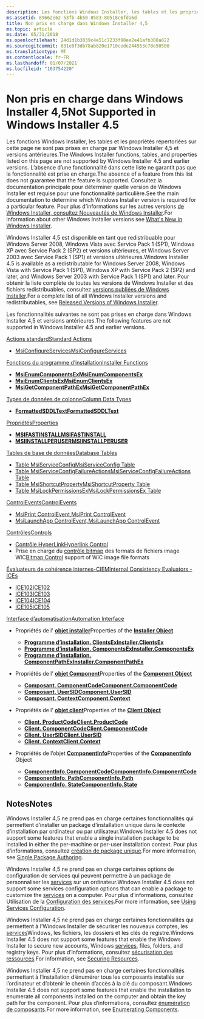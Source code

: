 ```yaml
---
description: Les fonctions Windows Installer, les tables et les propriétés répertoriées sur cette page ne sont pas prises en charge par Windows Installer&\# 160 ; 4.5 et les versions antérieures.
ms.assetid: 89662e62-53fb-4b50-8583-80518c6fda6d
title: Non pris en charge dans Windows Installer 4,5
ms.topic: article
ms.date: 05/31/2018
ms.openlocfilehash: 24d1d1b3039c4e51c7233f98ee2e41afb308a822
ms.sourcegitcommit: 831e8f3db78ab820e1710cede244553c70e50500
ms.translationtype: MT
ms.contentlocale: fr-FR
ms.lasthandoff: 01/07/2021
ms.locfileid: "103754220"
---
```

# <a name="not-supported-in-windows-installer-45"></a><span data-ttu-id="edea3-103">Non pris en charge dans Windows Installer 4,5</span><span class="sxs-lookup"><span data-stu-id="edea3-103">Not Supported in Windows Installer 4.5</span></span>

<span data-ttu-id="edea3-104">Les fonctions Windows Installer, les tables et les propriétés répertoriées sur cette page ne sont pas prises en charge par Windows Installer 4,5 et versions antérieures.</span><span class="sxs-lookup"><span data-stu-id="edea3-104">The Windows Installer functions, tables, and properties listed on this page are not supported by Windows Installer 4.5 and earlier versions.</span></span> <span data-ttu-id="edea3-105">L’absence d’une fonctionnalité dans cette liste ne garantit pas que la fonctionnalité est prise en charge.</span><span class="sxs-lookup"><span data-stu-id="edea3-105">The absence of a feature from this list does not guarantee that the feature is supported.</span></span> <span data-ttu-id="edea3-106">Consultez la documentation principale pour déterminer quelle version de Windows Installer est requise pour une fonctionnalité particulière.</span><span class="sxs-lookup"><span data-stu-id="edea3-106">See the main documentation to determine which Windows Installer version is required for a particular feature.</span></span> <span data-ttu-id="edea3-107">Pour plus d’informations sur les autres versions [de Windows Installer, consultez Nouveautés de Windows Installer](what-s-new-in-windows-installer.md).</span><span class="sxs-lookup"><span data-stu-id="edea3-107">For information about other Windows Installer versions see [What's New in Windows Installer](what-s-new-in-windows-installer.md).</span></span>

<span data-ttu-id="edea3-108">Windows Installer 4,5 est disponible en tant que redistribuable pour Windows Server 2008, Windows Vista avec Service Pack 1 (SP1), Windows XP avec Service Pack 2 (SP2) et versions ultérieures, et Windows Server 2003 avec Service Pack 1 (SP1) et versions ultérieures.</span><span class="sxs-lookup"><span data-stu-id="edea3-108">Windows Installer 4.5 is available as a redistributable for Windows Server 2008, Windows Vista with Service Pack 1 (SP1), Windows XP with Service Pack 2 (SP2) and later, and Windows Server 2003 with Service Pack 1 (SP1) and later.</span></span> <span data-ttu-id="edea3-109">Pour obtenir la liste complète de toutes les versions de Windows Installer et des fichiers redistribuables, consultez [versions publiées de Windows Installer](released-versions-of-windows-installer.md).</span><span class="sxs-lookup"><span data-stu-id="edea3-109">For a complete list of all Windows Installer versions and redistributables, see [Released Versions of Windows Installer](released-versions-of-windows-installer.md).</span></span>

<span data-ttu-id="edea3-110">Les fonctionnalités suivantes ne sont pas prises en charge dans Windows Installer 4,5 et versions antérieures.</span><span class="sxs-lookup"><span data-stu-id="edea3-110">The following features are not supported in Windows Installer 4.5 and earlier versions.</span></span>

[<span data-ttu-id="edea3-111">Actions standard</span><span class="sxs-lookup"><span data-stu-id="edea3-111">Standard Actions</span></span>](standard-actions.md)

-   [<span data-ttu-id="edea3-112">MsiConfigureServices</span><span class="sxs-lookup"><span data-stu-id="edea3-112">MsiConfigureServices</span></span>](msiconfigureservices-action.md)

[<span data-ttu-id="edea3-113">Fonctions du programme d’installation</span><span class="sxs-lookup"><span data-stu-id="edea3-113">Installer Functions</span></span>](installer-functions.md)

-   [<span data-ttu-id="edea3-114">**MsiEnumComponentsEx**</span><span class="sxs-lookup"><span data-stu-id="edea3-114">**MsiEnumComponentsEx**</span></span>](/windows/desktop/api/Msi/nf-msi-msienumcomponentsexa)
-   [<span data-ttu-id="edea3-115">**MsiEnumClientsEx**</span><span class="sxs-lookup"><span data-stu-id="edea3-115">**MsiEnumClientsEx**</span></span>](/windows/desktop/api/Msi/nf-msi-msienumclientsexa)
-   [<span data-ttu-id="edea3-116">**MsiGetComponentPathEx**</span><span class="sxs-lookup"><span data-stu-id="edea3-116">**MsiGetComponentPathEx**</span></span>](/windows/desktop/api/Msi/nf-msi-msigetcomponentpathexa)

[<span data-ttu-id="edea3-117">Types de données de colonne</span><span class="sxs-lookup"><span data-stu-id="edea3-117">Column Data Types</span></span>](column-data-types.md)

-   [<span data-ttu-id="edea3-118">**FormattedSDDLText**</span><span class="sxs-lookup"><span data-stu-id="edea3-118">**FormattedSDDLText**</span></span>](formattedsddltext.md)

[<span data-ttu-id="edea3-119">Propriétés</span><span class="sxs-lookup"><span data-stu-id="edea3-119">Properties</span></span>](properties.md)

-   [<span data-ttu-id="edea3-120">**MSIFASTINSTALL**</span><span class="sxs-lookup"><span data-stu-id="edea3-120">**MSIFASTINSTALL**</span></span>](msifastinstall.md)
-   [<span data-ttu-id="edea3-121">**MSIINSTALLPERUSER**</span><span class="sxs-lookup"><span data-stu-id="edea3-121">**MSIINSTALLPERUSER**</span></span>](msiinstallperuser.md)

[<span data-ttu-id="edea3-122">Tables de base de données</span><span class="sxs-lookup"><span data-stu-id="edea3-122">Database Tables</span></span>](database-tables.md)

-   [<span data-ttu-id="edea3-123">Table MsiServiceConfig</span><span class="sxs-lookup"><span data-stu-id="edea3-123">MsiServiceConfig Table</span></span>](msiserviceconfig-table.md)
-   [<span data-ttu-id="edea3-124">Table MsiServiceConfigFailureActions</span><span class="sxs-lookup"><span data-stu-id="edea3-124">MsiServiceConfigFailureActions Table</span></span>](msiserviceconfigfailureactions-table.md)
-   [<span data-ttu-id="edea3-125">Table MsiShortcutProperty</span><span class="sxs-lookup"><span data-stu-id="edea3-125">MsiShortcutProperty Table</span></span>](msishortcutproperty-table.md)
-   [<span data-ttu-id="edea3-126">Table MsiLockPermissionsEx</span><span class="sxs-lookup"><span data-stu-id="edea3-126">MsiLockPermissionsEx Table</span></span>](msilockpermissionsex-table.md)

[<span data-ttu-id="edea3-127">ControlEvents</span><span class="sxs-lookup"><span data-stu-id="edea3-127">ControlEvents</span></span>](control-events.md)

-   [<span data-ttu-id="edea3-128">MsiPrint ControlEvent,</span><span class="sxs-lookup"><span data-stu-id="edea3-128">MsiPrint ControlEvent</span></span>](msiprint-controlevent.md)
-   [<span data-ttu-id="edea3-129">MsiLaunchApp ControlEvent,</span><span class="sxs-lookup"><span data-stu-id="edea3-129">MsiLaunchApp ControlEvent</span></span>](msilaunchapp-controlevent.md)

[<span data-ttu-id="edea3-130">Contrôles</span><span class="sxs-lookup"><span data-stu-id="edea3-130">Controls</span></span>](controls.md)

-   [<span data-ttu-id="edea3-131">Contrôle HyperLink</span><span class="sxs-lookup"><span data-stu-id="edea3-131">Hyperlink Control</span></span>](hyperlink-control.md)
-   <span data-ttu-id="edea3-132">Prise en charge du [contrôle bitmap](bitmap-control.md) des formats de fichiers image WIC</span><span class="sxs-lookup"><span data-stu-id="edea3-132">[Bitmap Control](bitmap-control.md) support of WIC image file formats</span></span>

[<span data-ttu-id="edea3-133">Évaluateurs de cohérence internes-CIEM</span><span class="sxs-lookup"><span data-stu-id="edea3-133">Internal Consistency Evaluators - ICEs</span></span>](internal-consistency-evaluators-ices.md)

-   [<span data-ttu-id="edea3-134">ICE102</span><span class="sxs-lookup"><span data-stu-id="edea3-134">ICE102</span></span>](ice-102.md)
-   [<span data-ttu-id="edea3-135">ICE103</span><span class="sxs-lookup"><span data-stu-id="edea3-135">ICE103</span></span>](ice-103.md)
-   [<span data-ttu-id="edea3-136">ICE104</span><span class="sxs-lookup"><span data-stu-id="edea3-136">ICE104</span></span>](ice-104.md)
-   [<span data-ttu-id="edea3-137">ICE105</span><span class="sxs-lookup"><span data-stu-id="edea3-137">ICE105</span></span>](ice-105.md)

[<span data-ttu-id="edea3-138">Interface d’automatisation</span><span class="sxs-lookup"><span data-stu-id="edea3-138">Automation Interface</span></span>](automation-interface.md)

-   <span data-ttu-id="edea3-139">Propriétés de l' [ **objet installer**](installer-object.md)</span><span class="sxs-lookup"><span data-stu-id="edea3-139">Properties of the [**Installer Object**](installer-object.md)</span></span>

    -   [<span data-ttu-id="edea3-140">**Programme d’installation. ClientsEx**</span><span class="sxs-lookup"><span data-stu-id="edea3-140">**Installer.ClientsEx**</span></span>](installer-clientsex.md)
    -   [<span data-ttu-id="edea3-141">**Programme d’installation. ComponentsEx**</span><span class="sxs-lookup"><span data-stu-id="edea3-141">**Installer.ComponentsEx**</span></span>](installer-componentsex.md)
    -   [<span data-ttu-id="edea3-142">**Programme d’installation. ComponentPathEx**</span><span class="sxs-lookup"><span data-stu-id="edea3-142">**Installer.ComponentPathEx**</span></span>](installer-componentpathex.md)

-   <span data-ttu-id="edea3-143">Propriétés de l' [ **objet Component**](components.md)</span><span class="sxs-lookup"><span data-stu-id="edea3-143">Properties of the [**Component Object**](components.md)</span></span>

    -   [<span data-ttu-id="edea3-144">**Composant. ComponentCode**</span><span class="sxs-lookup"><span data-stu-id="edea3-144">**Component.ComponentCode**</span></span>](component-componentcode.md)
    -   [<span data-ttu-id="edea3-145">**Composant. UserSID**</span><span class="sxs-lookup"><span data-stu-id="edea3-145">**Component.UserSID**</span></span>](component-usersid.md)
    -   [<span data-ttu-id="edea3-146">**Composant. Context**</span><span class="sxs-lookup"><span data-stu-id="edea3-146">**Component.Context**</span></span>](component-context.md)

-   <span data-ttu-id="edea3-147">Propriétés de l' [ **objet client**](client.md)</span><span class="sxs-lookup"><span data-stu-id="edea3-147">Properties of the [**Client Object**](client.md)</span></span>

    -   [<span data-ttu-id="edea3-148">**Client. ProductCode**</span><span class="sxs-lookup"><span data-stu-id="edea3-148">**Client.ProductCode**</span></span>](client-productcode.md)
    -   [<span data-ttu-id="edea3-149">**Client. ComponentCode**</span><span class="sxs-lookup"><span data-stu-id="edea3-149">**Client.ComponentCode**</span></span>](client-componentcode.md)
    -   [<span data-ttu-id="edea3-150">**Client. UserSID**</span><span class="sxs-lookup"><span data-stu-id="edea3-150">**Client.UserSID**</span></span>](client-usersid.md)
    -   [<span data-ttu-id="edea3-151">**Client. Context**</span><span class="sxs-lookup"><span data-stu-id="edea3-151">**Client.Context**</span></span>](client-context.md)

-   <span data-ttu-id="edea3-152">Propriétés de l’objet [**ComponentInfo**](componentinfo.md)</span><span class="sxs-lookup"><span data-stu-id="edea3-152">Properties of the [**ComponentInfo**](componentinfo.md) Object</span></span>

    -   [<span data-ttu-id="edea3-153">**ComponentInfo.ComponentCode**</span><span class="sxs-lookup"><span data-stu-id="edea3-153">**ComponentInfo.ComponentCode**</span></span>](componentinfo-componentcode.md)
    -   [<span data-ttu-id="edea3-154">**ComponentInfo. Path**</span><span class="sxs-lookup"><span data-stu-id="edea3-154">**ComponentInfo.Path**</span></span>](componentinfo-path.md)
    -   [<span data-ttu-id="edea3-155">**ComponentInfo. State**</span><span class="sxs-lookup"><span data-stu-id="edea3-155">**ComponentInfo.State**</span></span>](componentinfo-state.md)

## <a name="notes"></a><span data-ttu-id="edea3-156">Notes</span><span class="sxs-lookup"><span data-stu-id="edea3-156">Notes</span></span>

<span data-ttu-id="edea3-157">Windows Installer 4,5 ne prend pas en charge certaines fonctionnalités qui permettent d’installer un package d’installation unique dans le contexte d’installation par ordinateur ou par utilisateur.</span><span class="sxs-lookup"><span data-stu-id="edea3-157">Windows Installer 4.5 does not support some features that enable a single installation package to be installed in either the per-machine or per-user installation context.</span></span> <span data-ttu-id="edea3-158">Pour plus d’informations, consultez [création de package unique](single-package-authoring.md).</span><span class="sxs-lookup"><span data-stu-id="edea3-158">For more information, see [Single Package Authoring](single-package-authoring.md).</span></span>

<span data-ttu-id="edea3-159">Windows Installer 4,5 ne prend pas en charge certaines options de configuration de services qui peuvent permettre à un package de personnaliser les [services](../services/services.md) sur un ordinateur.</span><span class="sxs-lookup"><span data-stu-id="edea3-159">Windows Installer 4.5 does not support some services configuration options that can enable a package to customize the [services](../services/services.md) on a computer.</span></span> <span data-ttu-id="edea3-160">Pour plus d’informations, consultez Utilisation de la [Configuration des services](using-services-configuration.md).</span><span class="sxs-lookup"><span data-stu-id="edea3-160">For more information, see [Using Services Configuration](using-services-configuration.md).</span></span>

<span data-ttu-id="edea3-161">Windows Installer 4,5 ne prend pas en charge certaines fonctionnalités qui permettent à l’Windows Installer de sécuriser les nouveaux comptes, les [services](../services/services.md)Windows, les fichiers, les dossiers et les clés de registre.</span><span class="sxs-lookup"><span data-stu-id="edea3-161">Windows Installer 4.5 does not support some features that enable the Windows Installer to secure new accounts, Windows [services](../services/services.md), files, folders, and registry keys.</span></span> <span data-ttu-id="edea3-162">Pour plus d’informations, consultez [sécurisation des ressources](securing-resources-.md).</span><span class="sxs-lookup"><span data-stu-id="edea3-162">For information, see [Securing Resources](securing-resources-.md).</span></span>

<span data-ttu-id="edea3-163">Windows Installer 4,5 ne prend pas en charge certaines fonctionnalités permettant à l’installation d’énumérer tous les composants installés sur l’ordinateur et d’obtenir le chemin d’accès à la clé du composant.</span><span class="sxs-lookup"><span data-stu-id="edea3-163">Windows Installer 4.5 does not support some features that enable the installation to enumerate all components installed on the computer and obtain the key path for the component.</span></span> <span data-ttu-id="edea3-164">Pour plus d’informations, consultez [énumération de composants](enumerating-components-.md).</span><span class="sxs-lookup"><span data-stu-id="edea3-164">For more information, see [Enumerating Components](enumerating-components-.md).</span></span>

 

 
